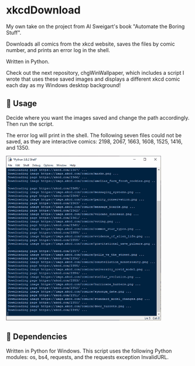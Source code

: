 # xkcdDownload
My own take on the project from Al Sweigart's book "Automate the Boring Stuff".

Downloads all comics from the xkcd website, saves the files by comic number, and prints an error log in the shell. 

Written in Python.

Check out the next repository, chgWinWallpaper, which includes a script I wrote that uses these saved images and displays a different xkcd comic each day as my Windows desktop background!

## :memo: Usage

Decide where you want the images saved and change the path accordingly. Then run the script.

The error log will print in the shell. The following seven files could not be saved, as they are interactive comics: 2198, 2067, 1663, 1608, 1525, 1416, and 1350.

![xkcdDownload.gif](img/xkcdDownload.gif)

## :snake: Dependencies

Written in Python for Windows. This script uses the following Python modules: os, bs4, requests, and the requests exception InvalidURL.